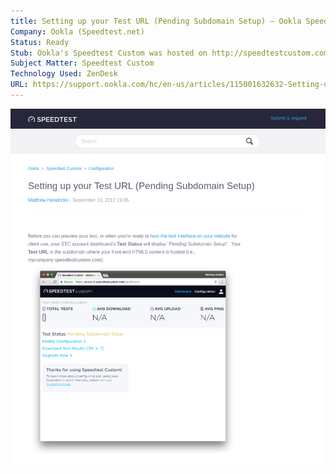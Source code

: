 ```yaml
---
title: Setting up your Test URL (Pending Subdomain Setup) – Ookla Speedtest Custom
Company: Ookla (Speedtest.net)
Status: Ready
Stub: Ookla's Speedtest Custom was hosted on http://speedtestcustom.com as a service to help licensed vendors to configure and eventually reference through an HTML5 iframe on their website. This required every test instance to define a custom subdomain that worked as their licensed Test URL. As this detail was a major change for users used to the self-hosted legacy technology, it required a guide to help vendors understand the purpose for the major step in setting up their process.
Subject Matter: Speedtest Custom
Technology Used: ZenDesk
URL: https://support.ookla.com/hc/en-us/articles/115001632632-Setting-up-your-Test-URL-Pending-Subdomain-Setup-
---
```

![alt text](./img/settingup.png)